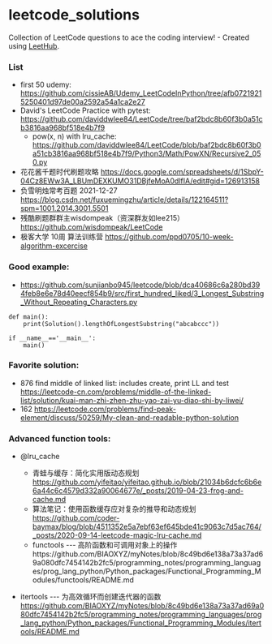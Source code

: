 # leetcode_solutions
Collection of LeetCode questions to ace the coding interview! - Created using [LeetHub](https://github.com/QasimWani/LeetHub).

### List
- first 50 udemy: https://github.com/cissieAB/Udemy_LeetCodeInPython/tree/afb07219215250401d97de00a2592a54a1ca2e27 
- David's LeetCode Practice with pytest: https://github.com/daviddwlee84/LeetCode/tree/baf2bdc8b60f3b0a51cb3816aa968bf518e4b7f9
  - pow(x, n) with lru_cache: https://github.com/daviddwlee84/LeetCode/blob/baf2bdc8b60f3b0a51cb3816aa968bf518e4b7f9/Python3/Math/PowXN/Recursive2_050.py
- 花花酱千题时代刷题攻略  https://docs.google.com/spreadsheets/d/1SbpY-04Cz8EWw3A_LBUmDEXKUMO31DBjfeMoA0dlfIA/edit#gid=126913158
- 负雪明烛常考百题 2021-12-27 https://blog.csdn.net/fuxuemingzhu/article/details/122164511?spm=1001.2014.3001.5501
- 残酷刷题群群主wisdompeak（资深群友如lee215） https://github.com/wisdompeak/LeetCode
- 极客大学 10周 算法训练营 https://github.com/ppd0705/10-week-algorithm-excercise


### Good example:
- https://github.com/sunjianbo945/leetcode/blob/dca40686c6a280bd394feb8e6e78d40eecf854b9/src/first_hundred_liked/3_Longest_Substring_Without_Repeating_Characters.py

```
def main():
    print(Solution().lengthOfLongestSubstring("abcabccc"))

if __name__=='__main__':
    main()
```    

### Favorite solution: 
- 876 find middle of linked list: includes create, print LL and test https://leetcode-cn.com/problems/middle-of-the-linked-list/solution/kuai-man-zhi-zhen-zhu-yao-zai-yu-diao-shi-by-liwei/
- 162 https://leetcode.com/problems/find-peak-element/discuss/50259/My-clean-and-readable-python-solution

### Advanced function tools:
- @lru_cache
  - 青蛙与缓存：简化实用版动态规划 https://github.com/yifeitao/yifeitao.github.io/blob/21034b6dcfc6b6e6a44c6c4579d332a90064677e/_posts/2019-04-23-frog-and-cache.md
  - 算法笔记：使用函数缓存应对复杂的推导和动态规划 https://github.com/coder-baymax/blog/blob/4511352e5a7ebf63ef645bde41c9063c7d5ac764/_posts/2020-09-14-leetcode-magic-lru-cache.md
  - functools --- 高阶函数和可调用对象上的操作https://github.com/BIAOXYZ/myNotes/blob/8c49bd6e138a73a37ad69a080dfc7454142b2fc5/programming_notes/programming_languages/prog_lang_python/Python_packages/Functional_Programming_Modules/functools/README.md

- itertools --- 为高效循环而创建迭代器的函数 https://github.com/BIAOXYZ/myNotes/blob/8c49bd6e138a73a37ad69a080dfc7454142b2fc5/programming_notes/programming_languages/prog_lang_python/Python_packages/Functional_Programming_Modules/itertools/README.md
